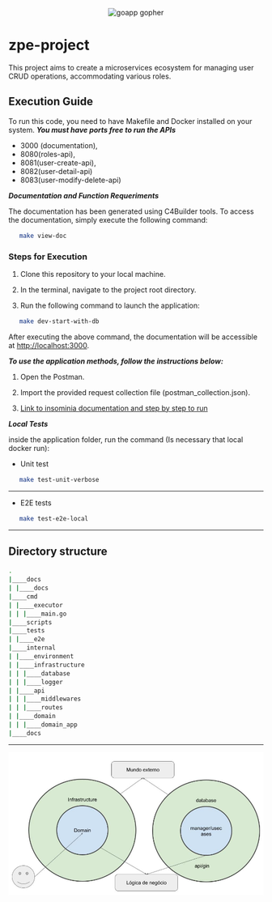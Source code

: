 <p align="center"><img src="https://user-images.githubusercontent.com/1092882/86512217-bfd5a480-be1d-11ea-976c-a7c0ac0cd1f1.png" alt="goapp gopher" width="256px"/></p>

# zpe-project
This project aims to create a microservices ecosystem for managing user CRUD operations, accommodating various roles.

## Execution Guide

To run this code, you need to have Makefile and Docker installed on your system.
***You must have ports free to run the APIs***

* 3000 (documentation), 
* 8080(roles-api), 
* 8081(user-create-api), 
* 8082(user-detail-api)
* 8083(user-modify-delete-api)

***Documentation and Function Requeriments***

The documentation has been generated using C4Builder tools. To access the documentation, simply execute the following command:

```bash
   make view-doc
```

### Steps for Execution

1. Clone this repository to your local machine.

2. In the terminal, navigate to the project root directory.

3. Run the following command to launch the application:

```bash
   make dev-start-with-db
```

After executing the above command, the documentation will be accessible at [http://localhost:3000](http://localhost:3000).


***To use the application methods, follow the instructions below:***

1. Open the Postman.
   
2. Import the provided request collection file (postman_collection.json).

3. [Link to insominia documentation and step by step to run](https://documenter.getpostman.com/view/31816718/2sA2xiVrrj)


***Local Tests***

inside the application folder, run the command (Is necessary that local docker run):
- Unit test
```bash
   make test-unit-verbose
```
----
- E2E tests
```bash
   make test-e2e-local
```

<hr>

## Directory structure

```bash
.
|____docs
| |____docs
|____cmd
| |____executor
| | |____main.go
|____scripts
|____tests
| |____e2e
|____internal
| |____environment
| |____infrastructure
| | |____database
| | |____logger
| |____api
| | |____middlewares
| | |____routes
| |____domain
| | |____domain_app
|____docs

```
<hr>

![Screenshot](/docs/docs-png/arch.jpg)